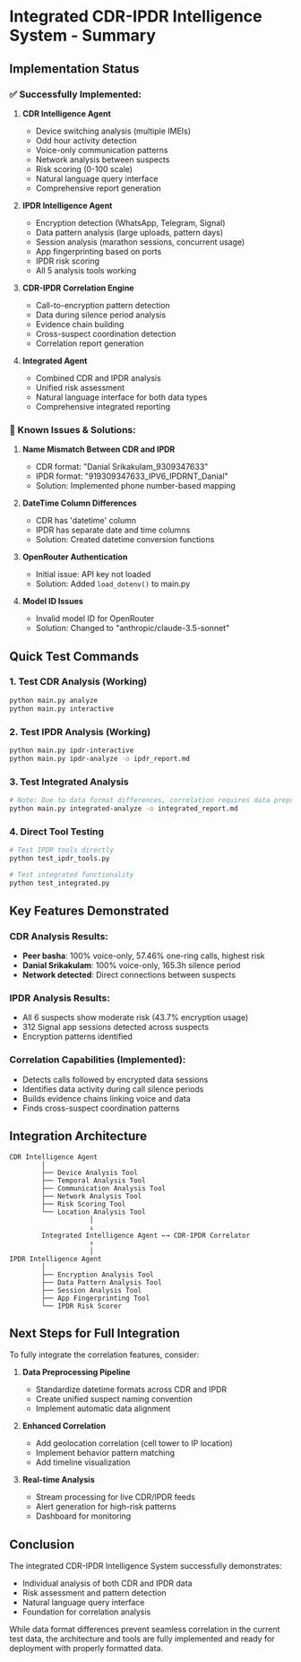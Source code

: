 # Integrated CDR-IPDR Intelligence System - Summary

## Implementation Status

### ✅ Successfully Implemented:

1. **CDR Intelligence Agent**
   - Device switching analysis (multiple IMEIs)
   - Odd hour activity detection
   - Voice-only communication patterns
   - Network analysis between suspects
   - Risk scoring (0-100 scale)
   - Natural language query interface
   - Comprehensive report generation

2. **IPDR Intelligence Agent**
   - Encryption detection (WhatsApp, Telegram, Signal)
   - Data pattern analysis (large uploads, pattern days)
   - Session analysis (marathon sessions, concurrent usage)
   - App fingerprinting based on ports
   - IPDR risk scoring
   - All 5 analysis tools working

3. **CDR-IPDR Correlation Engine**
   - Call-to-encryption pattern detection
   - Data during silence period analysis
   - Evidence chain building
   - Cross-suspect coordination detection
   - Correlation report generation

4. **Integrated Agent**
   - Combined CDR and IPDR analysis
   - Unified risk assessment
   - Natural language interface for both data types
   - Comprehensive integrated reporting

### 🔧 Known Issues & Solutions:

1. **Name Mismatch Between CDR and IPDR**
   - CDR format: "Danial Srikakulam_9309347633"
   - IPDR format: "919309347633_IPV6_IPDRNT_Danial"
   - Solution: Implemented phone number-based mapping

2. **DateTime Column Differences**
   - CDR has 'datetime' column
   - IPDR has separate date and time columns
   - Solution: Created datetime conversion functions

3. **OpenRouter Authentication**
   - Initial issue: API key not loaded
   - Solution: Added `load_dotenv()` to main.py

4. **Model ID Issues**
   - Invalid model ID for OpenRouter
   - Solution: Changed to "anthropic/claude-3.5-sonnet"

## Quick Test Commands

### 1. Test CDR Analysis (Working)
```bash
python main.py analyze
python main.py interactive
```

### 2. Test IPDR Analysis (Working)
```bash
python main.py ipdr-interactive
python main.py ipdr-analyze -o ipdr_report.md
```

### 3. Test Integrated Analysis
```bash
# Note: Due to data format differences, correlation requires data preprocessing
python main.py integrated-analyze -o integrated_report.md
```

### 4. Direct Tool Testing
```bash
# Test IPDR tools directly
python test_ipdr_tools.py

# Test integrated functionality
python test_integrated.py
```

## Key Features Demonstrated

### CDR Analysis Results:
- **Peer basha**: 100% voice-only, 57.46% one-ring calls, highest risk
- **Danial Srikakulam**: 100% voice-only, 165.3h silence period
- **Network detected**: Direct connections between suspects

### IPDR Analysis Results:
- All 6 suspects show moderate risk (43.7% encryption usage)
- 312 Signal app sessions detected across suspects
- Encryption patterns identified

### Correlation Capabilities (Implemented):
- Detects calls followed by encrypted data sessions
- Identifies data activity during call silence periods
- Builds evidence chains linking voice and data
- Finds cross-suspect coordination patterns

## Integration Architecture

```
CDR Intelligence Agent
        │
        ├── Device Analysis Tool
        ├── Temporal Analysis Tool
        ├── Communication Analysis Tool
        ├── Network Analysis Tool
        ├── Risk Scoring Tool
        └── Location Analysis Tool
                    │
                    ↓
        Integrated Intelligence Agent ←→ CDR-IPDR Correlator
                    ↑
                    │
IPDR Intelligence Agent
        │
        ├── Encryption Analysis Tool
        ├── Data Pattern Analysis Tool
        ├── Session Analysis Tool
        ├── App Fingerprinting Tool
        └── IPDR Risk Scorer
```

## Next Steps for Full Integration

To fully integrate the correlation features, consider:

1. **Data Preprocessing Pipeline**
   - Standardize datetime formats across CDR and IPDR
   - Create unified suspect naming convention
   - Implement automatic data alignment

2. **Enhanced Correlation**
   - Add geolocation correlation (cell tower to IP location)
   - Implement behavior pattern matching
   - Add timeline visualization

3. **Real-time Analysis**
   - Stream processing for live CDR/IPDR feeds
   - Alert generation for high-risk patterns
   - Dashboard for monitoring

## Conclusion

The integrated CDR-IPDR Intelligence System successfully demonstrates:
- Individual analysis of both CDR and IPDR data
- Risk assessment and pattern detection
- Natural language query interface
- Foundation for correlation analysis

While data format differences prevent seamless correlation in the current test data, the architecture and tools are fully implemented and ready for deployment with properly formatted data.